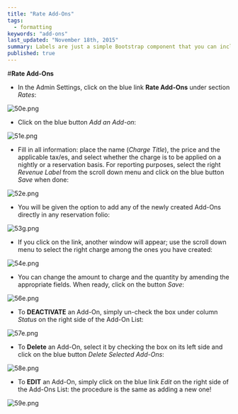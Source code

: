 ```yaml
---
title: "Rate Add-Ons"
tags: 
  - formatting
keywords: "add-ons"
last_updated: "November 18th, 2015"
summary: Labels are just a simple Bootstrap component that you can include in your pages as needed. They represent one of many Bootstrap options you can include in your theme.
published: true
---
```




 

#**Rate Add-Ons**  


 - In the Admin Settings, click on the blue link **Rate Add-Ons** under section _Rates_:  

![50e.png]({{site.baseurl}}/images/50e.png)



 - Click on the blue button _Add an Add-on_:  
 
![51e.png]({{site.baseurl}}/images/51e.png)

 
 - Fill in all information: place the name (_Charge Title_), the price and the applicable tax/es, and select whether the charge is to be applied on a nightly or a reservation basis. For reporting purposes, select the right _Revenue Label_ from the scroll down menu and click on the blue button _Save_ when done:  
 

![52e.png]({{site.baseurl}}/images/52e.png)



 - You will be given the option to add any of the newly created Add-Ons directly in any reservation folio:  
 
![53g.png]({{site.baseurl}}/images/53g.png)



 
 - If you click on the link, another window will appear; use the scroll down menu to select the right charge among the ones you have created: 

![54e.png]({{site.baseurl}}/images/54e.png)




- You can change the amount to charge and the quantity by amending the appropriate fields. When ready, click on the button _Save_: 

![56e.png]({{site.baseurl}}/images/56e.png)



- To **DEACTIVATE** an Add-On, simply un-check the box under column _Status_ on the right side of the Add-On List:  

![57e.png]({{site.baseurl}}/images/57e.png)



 - To **Delete** an Add-On, select it by checking the box on its left side and click on the blue button _Delete Selected Add-Ons_:  

![58e.png]({{site.baseurl}}/images/58e.png)



- To **EDIT** an Add-On, simply click on the blue link _Edit_ on the right side of the Add-Ons List: the procedure is the same as adding a new one!  

![59e.png]({{site.baseurl}}/images/59e.png)
